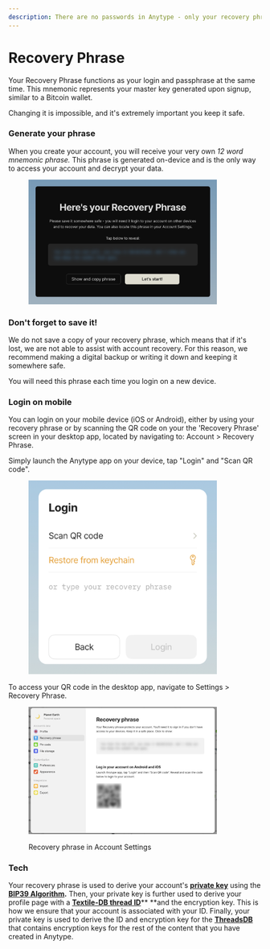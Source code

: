 ```yaml
---
description: There are no passwords in Anytype - only your recovery phrase.
---
```


# Recovery Phrase

Your Recovery Phrase functions as your login and passphrase at the same time. This mnemonic represents your master key generated upon signup, similar to a Bitcoin wallet.&#x20;

Changing it is impossible, and it's extremely important you keep it safe.

### Generate your phrase

When you create your account, you will receive your very own _12 word mnemonic phrase._ This phrase is generated on-device and is the only way to access your account and decrypt your data.

<figure><img src="../../.gitbook/assets/image (17).png" alt="" width="375"><figcaption></figcaption></figure>

### Don't forget to save it!

We do not save a copy of your recovery phrase, which means that if it's lost, we are not able to assist with account recovery. For this reason, we recommend making a digital backup or writing it down and keeping it somewhere safe.&#x20;

You will need this phrase each time you login on a new device.

### Login on mobile

You can login on your mobile device (iOS or Android), either by using your recovery phrase or by scanning the QR code on your the 'Recovery Phrase' screen in your desktop app, located by navigating to: Account > Recovery Phrase.&#x20;

Simply launch the Anytype app on your device, tap "Login" and "Scan QR code".&#x20;

<figure><img src="../../.gitbook/assets/image (22).png" alt="" width="375"><figcaption></figcaption></figure>

To access your QR code in the desktop app, navigate to Settings > Recovery Phrase.

<figure><img src="../../.gitbook/assets/Anytype Recovery Phrase.png" alt="" width="375"><figcaption><p>Recovery phrase in Account Settings</p></figcaption></figure>

### Tech

Your recovery phrase is used to derive your account's [**private key**](https://en.wikipedia.org/wiki/Public-key\_cryptography) using the [**BIP39 Algorithm**](https://medium.com/coinmonks/mnemonic-generation-bip39-simply-explained-e9ac18db9477)**.**  Then, your private key is further used to derive your profile page with a [**Textile-DB thread ID**](https://github.com/textileio/go-threads)\*\* \*\*and the encryption key. This is how we ensure that your account is associated with your ID. Finally, your private key is used to derive the ID and encryption key for the [**ThreadsDB**](https://github.com/textileio/go-threads#running-threaddb) that contains encryption keys for the rest of the content that you have created in Anytype.
